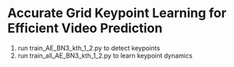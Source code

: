 # Accurate Grid Keypoint Learning for Efficient Video Prediction

1. run train_AE_BN3_kth_1_2.py to detect keypoints
2. run train_all_AE_BN3_kth_1_2.py to learn keypoint dynamics
